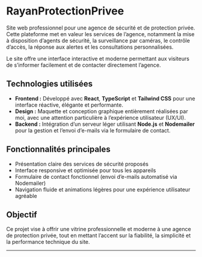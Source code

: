 # RayanProtectionPrivee

Site web professionnel pour une agence de sécurité et de protection privée.  
Cette plateforme met en valeur les services de l’agence, notamment la mise à disposition d’agents de sécurité, la surveillance par caméras, le contrôle d’accès, la réponse aux alertes et les consultations personnalisées.  

Le site offre une interface interactive et moderne permettant aux visiteurs de s’informer facilement et de contacter directement l’agence.  

## Technologies utilisées

- **Frontend :** Développé avec **React**, **TypeScript** et **Tailwind CSS** pour une interface réactive, élégante et performante.  
- **Design :** Maquette et conception graphique entièrement réalisées par moi, avec une attention particulière à l’expérience utilisateur (UX/UI).  
- **Backend :** Intégration d’un serveur léger utilisant **Node.js** et **Nodemailer** pour la gestion et l’envoi d’e-mails via le formulaire de contact.  

## Fonctionnalités principales

- Présentation claire des services de sécurité proposés  
- Interface responsive et optimisée pour tous les appareils  
- Formulaire de contact fonctionnel (envoi d’e-mails automatisé via Nodemailer)  
- Navigation fluide et animations légères pour une expérience utilisateur agréable  

## Objectif

Ce projet vise à offrir une vitrine professionnelle et moderne à une agence de protection privée, tout en mettant l’accent sur la fiabilité, la simplicité et la performance technique du site.

---

